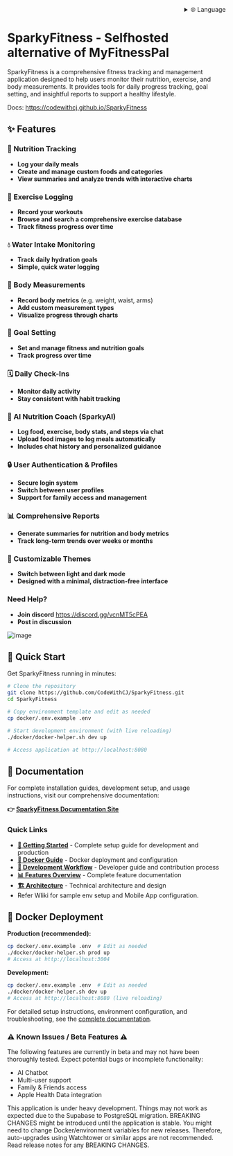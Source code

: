 
<div align="right">
  <details>
    <summary >🌐 Language</summary>
    <div>
      <div align="right">
        <p><a href="https://openaitx.github.io/view.html?user=CodeWithCJ&project=SparkyFitness&lang=en">English</a></p>
        <p><a href="https://openaitx.github.io/view.html?user=CodeWithCJ&project=SparkyFitness&lang=zh-CN">简体中文</a></p>
        <p><a href="https://openaitx.github.io/view.html?user=CodeWithCJ&project=SparkyFitness&lang=zh-TW">繁體中文</a></p>
        <p><a href="https://openaitx.github.io/view.html?user=CodeWithCJ&project=SparkyFitness&lang=ja">日本語</a></p>
        <p><a href="https://openaitx.github.io/view.html?user=CodeWithCJ&project=SparkyFitness&lang=ko">한국어</a></p>
        <p><a href="https://openaitx.github.io/view.html?user=CodeWithCJ&project=SparkyFitness&lang=hi">हिन्दी</a></p>
        <p><a href="https://openaitx.github.io/view.html?user=CodeWithCJ&project=SparkyFitness&lang=th">ไทย</a></p>
        <p><a href="https://openaitx.github.io/view.html?user=CodeWithCJ&project=SparkyFitness&lang=fr">Français</a></p>
        <p><a href="https://openaitx.github.io/view.html?user=CodeWithCJ&project=SparkyFitness&lang=de">Deutsch</a></p>
        <p><a href="https://openaitx.github.io/view.html?user=CodeWithCJ&project=SparkyFitness&lang=es">Español</a></p>
        <p><a href="https://openaitx.github.io/view.html?user=CodeWithCJ&project=SparkyFitness&lang=it">Itapano</a></p>
        <p><a href="https://openaitx.github.io/view.html?user=CodeWithCJ&project=SparkyFitness&lang=ru">Русский</a></p>
        <p><a href="https://openaitx.github.io/view.html?user=CodeWithCJ&project=SparkyFitness&lang=pt">Português</a></p>
        <p><a href="https://openaitx.github.io/view.html?user=CodeWithCJ&project=SparkyFitness&lang=nl">Nederlands</a></p>
        <p><a href="https://openaitx.github.io/view.html?user=CodeWithCJ&project=SparkyFitness&lang=pl">Polski</a></p>
        <p><a href="https://openaitx.github.io/view.html?user=CodeWithCJ&project=SparkyFitness&lang=ar">العربية</a></p>
        <p><a href="https://openaitx.github.io/view.html?user=CodeWithCJ&project=SparkyFitness&lang=fa">فارسی</a></p>
        <p><a href="https://openaitx.github.io/view.html?user=CodeWithCJ&project=SparkyFitness&lang=tr">Türkçe</a></p>
        <p><a href="https://openaitx.github.io/view.html?user=CodeWithCJ&project=SparkyFitness&lang=vi">Tiếng Việt</a></p>
        <p><a href="https://openaitx.github.io/view.html?user=CodeWithCJ&project=SparkyFitness&lang=id">Bahasa Indonesia</a></p>
      </div>
    </div>
  </details>
</div>

# SparkyFitness - Selfhosted alternative of MyFitnessPal

SparkyFitness is a comprehensive fitness tracking and management application designed to help users monitor their nutrition, exercise, and body measurements. It provides tools for daily progress tracking, goal setting, and insightful reports to support a healthy lifestyle.

Docs: https://codewithcj.github.io/SparkyFitness

## ✨ Features

### 🍎 Nutrition Tracking

* **Log your daily meals**
* **Create and manage custom foods and categories**
* **View summaries and analyze trends with interactive charts**

### 💪 Exercise Logging

* **Record your workouts**
* **Browse and search a comprehensive exercise database**
* **Track fitness progress over time**

### 💧 Water Intake Monitoring

* **Track daily hydration goals**
* **Simple, quick water logging**

### 📏 Body Measurements

* **Record body metrics** (e.g. weight, waist, arms)
* **Add custom measurement types**
* **Visualize progress through charts**

### 🎯 Goal Setting

* **Set and manage fitness and nutrition goals**
* **Track progress over time**

### 🗓️ Daily Check-Ins

* **Monitor daily activity**
* **Stay consistent with habit tracking**

### 🤖 AI Nutrition Coach (SparkyAI)

* **Log food, exercise, body stats, and steps via chat**
* **Upload food images to log meals automatically**
* **Includes chat history and personalized guidance**

### 🔒 User Authentication & Profiles

* **Secure login system**
* **Switch between user profiles**
* **Support for family access and management**

### 📊 Comprehensive Reports

* **Generate summaries for nutrition and body metrics**
* **Track long-term trends over weeks or months**

### 🎨 Customizable Themes

* **Switch between light and dark mode**
* **Designed with a minimal, distraction-free interface**

### Need Help?
* **Join discord**
  https://discord.gg/vcnMT5cPEA
* **Post in discussion**


![image](https://github.com/user-attachments/assets/ccc7f34e-a663-405f-a4d4-a9888c3197bc)

## 🚀 Quick Start

Get SparkyFitness running in minutes:

```bash
# Clone the repository
git clone https://github.com/CodeWithCJ/SparkyFitness.git
cd SparkyFitness

# Copy environment template and edit as needed
cp docker/.env.example .env

# Start development environment (with live reloading)
./docker/docker-helper.sh dev up

# Access application at http://localhost:8080
```

## 📖 Documentation

For complete installation guides, development setup, and usage instructions, visit our comprehensive documentation:

**👉 [SparkyFitness Documentation Site](https://codewithcj.github.io/SparkyFitness)**

### Quick Links

- **[🚀 Getting Started](https://codewithcj.github.io/SparkyFitness/developer/getting-started)** - Complete setup guide for development and production
- **[🐳 Docker Guide](https://codewithcj.github.io/SparkyFitness/developer/docker)** - Docker deployment and configuration
- **[🔧 Development Workflow](https://codewithcj.github.io/SparkyFitness/developer/workflow)** - Developer guide and contribution process  
- **[📊 Features Overview](https://codewithcj.github.io/SparkyFitness/features/)** - Complete feature documentation
- **[🏗️ Architecture](https://codewithcj.github.io/SparkyFitness/app-overview)** - Technical architecture and design
- Refer WIiki for sample env setup and Mobile App configuration.

## 🐳 Docker Deployment

**Production (recommended):**
```bash
cp docker/.env.example .env  # Edit as needed
./docker/docker-helper.sh prod up
# Access at http://localhost:3004
```

**Development:**
```bash
cp docker/.env.example .env  # Edit as needed  
./docker/docker-helper.sh dev up
# Access at http://localhost:8080 (live reloading)
```

For detailed setup instructions, environment configuration, and troubleshooting, see the [complete documentation](https://codewithcj.github.io/SparkyFitness/developer/getting-started).

### ⚠️ Known Issues / Beta Features ⚠️

The following features are currently in beta and may not have been thoroughly tested. Expect potential bugs or incomplete functionality:

*   AI Chatbot
*   Multi-user support
*   Family & Friends access
*   Apple Health Data integration

This application is under heavy development. Things may not work as expected due to the Supabase to PostgreSQL migration. BREAKING CHANGES might be introduced until the application is stable.
You might need to change Docker/environment variables for new releases. Therefore, auto-upgrades using Watchtower or similar apps are not recommended. Read release notes for any BREAKING CHANGES.


